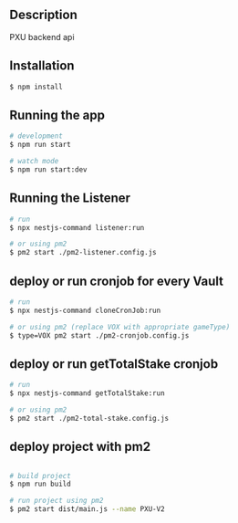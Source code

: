 ## Description

PXU backend api

## Installation

```bash
$ npm install
```

## Running the app

```bash
# development
$ npm run start

# watch mode
$ npm run start:dev
```

## Running the Listener

```bash
# run
$ npx nestjs-command listener:run

# or using pm2
$ pm2 start ./pm2-listener.config.js
```

## deploy or run cronjob for every Vault

```bash
# run
$ npx nestjs-command cloneCronJob:run

# or using pm2 (replace VOX with appropriate gameType)
$ type=VOX pm2 start ./pm2-cronjob.config.js
```


## deploy or run getTotalStake cronjob

```bash
# run
$ npx nestjs-command getTotalStake:run

# or using pm2
$ pm2 start ./pm2-total-stake.config.js
```

## deploy project with pm2
```bash

# build project
$ npm run build

# run project using pm2
$ pm2 start dist/main.js --name PXU-V2
```
